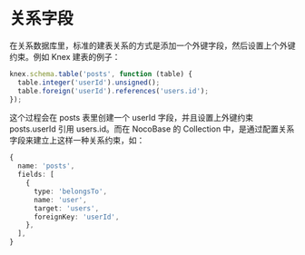 # 关系字段

在关系数据库里，标准的建表关系的方式是添加一个外键字段，然后设置上个外键约束。例如 Knex 建表的例子：

```ts
knex.schema.table('posts', function (table) {
  table.integer('userId').unsigned();
  table.foreign('userId').references('users.id');
});
```

这个过程会在 posts 表里创建一个 userId 字段，并且设置上外键约束 posts.userId 引用 users.id。而在 NocoBase 的 Collection 中，是通过配置关系字段来建立上这样一种关系约束，如：

```ts
{
  name: 'posts',
  fields: [
    {
      type: 'belongsTo',
      name: 'user',
      target: 'users',
      foreignKey: 'userId',
    },
  ],
}
```
